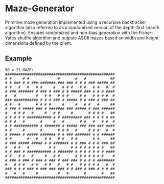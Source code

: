# Maze-Generator

Primitive maze generation implemented using a recursive backtracker algorithm (also referred to as a randomized version of the depth-first search algorithm). Ensures randomized and non-bias generation with the Fisher-Yates shuffle algorithm and outputs ASCII mazes based on width and height dimensions defined by the client. 

## Example

```
50 x 25 MAZE:
##################################################
# #     # #             #       #   #           ##
# # ### # # ### ####### ### ### # # # ### ##### ##
# #   #   #   # #     #   # # #   # #   # #   #  #
# ### ####### # ### # ### # # ##### ### # # # ####
#   #         #   # #   # # #     # #   # # # #  #
### ########### # # # ### # ##### # # ### # ### ##
# #   #       # # # #     #     #   # #   #     ##
# ### # ##### ### # ####### ### ##### # ### ######
#   # # #   #     #   # #     #       # # # #   ##
# # # # # ########### # # ######### ### # # # # ##
# # #   #       #     #   #       # #   #   # #  #
# # ########### # ####### # ##### ### ### ### ####
# #     #       #       # # #   #     # # #   #  #
# ##### # ##### ####### # # ### ####### # # ######
# #       #   #   # #   # #   # #       # #     ##
# ### ##### ##### # # ####### # # ### # # # ### ##
#   # #   #         # #       # # # # # # # #   ##
# # ### # ########### # ####### # # # # # # # ####
# #   # #   #     #   # #       # # # # # # #    #
# ### # ### # ### # ### # ### ### # # # # ########
#   # # #   # #   # #   #   # #   # # # # #   #  #
### # # # ### # ### ### ### # # ### # ### # # # ##
#   #   #     #         #   #       #       #   ##
##################################################
```
